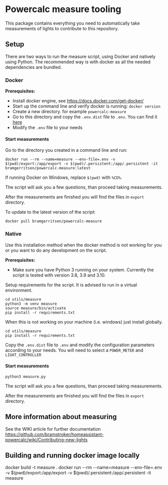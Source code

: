 # Powercalc measure tooling

This package contains everything you need to automatically take measurements of lights to contribute to this repository.

## Setup

There are two ways to run the measure script, using Docker and natively using Python.
The recommended way is with docker as all the needed dependencies are bundled.

### Docker

**Prerequisites:**
- Install docker engine, see https://docs.docker.com/get-docker/
- Start up the command line and verify docker is running: `docker version`
- Create a new directory. for example `powercalc-measure`
- Go to this directory and copy the `.env.dist` file to `.env`. You can find it [here](https://github.com/bramstroker/homeassistant-powercalc/blob/master/utils/measure/.env.dist)
- Modify the `.env` file to your needs 

#### Start measurements

Go to the directory you created in a command line and run:

`docker run --rm --name=measure --env-file=.env -v $(pwd)/export:/app/export -v $(pwd)/.persistent:/app/.persistent -it bramgerritsen/powercalc-measure:latest`

If running Docker on Windows, replace `$(pwd)` with `%CD%`.

The script will ask you a few questions, than proceed taking measurements.

After the measurements are finished you will find the files in `export` directory.

To update to the latest version of the script:

`docker pull bramgerritsen/powercalc-measure`

### Native

Use this installation method when the docker method is not working for you or you want to do any development on the script.

**Prerequisites:**
- Make sure you have Python 3 running on your system. Currently the script is tested with version 3.8, 3.9 and 3.10.

Setup requirements for the script. It is advised to run in a virtual environment.
```
cd utils/measure
python3 -m venv measure
source measure/bin/activate
pip install -r requirements.txt
```

When this is not working on your machine (i.e. windows) just install globally.
```
cd utils/measure
pip install -r requirements.txt
```

Copy the `.env.dist` file to `.env` and modify the configuration parameters according to your needs.
You will need to select a `POWER_METER` and `LIGHT_CONTROLLER`

#### Start measurements

```
python3 measure.py
```

The script will ask you a few questions, than proceed taking measurements.

After the measurements are finished you will find the files in `export` directory.

## More information about measuring

See the WIKI article for further documentation https://github.com/bramstroker/homeassistant-powercalc/wiki/Contributing-new-lights

## Building and running docker image locally
docker build -t measure .
docker run --rm --name=measure --env-file=.env -v $(pwd)/export:/app/export -v $(pwd)/.persistent:/app/.persistent -it measure
